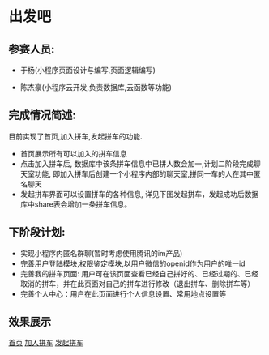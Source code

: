 # 出发吧
## 参赛人员: 
- 于杨(小程序页面设计与编写,页面逻辑编写)

- 陈杰豪(小程序云开发,负责数据库,云函数等功能)
## 完成情况简述:
  目前实现了首页,加入拼车,发起拼车的功能.
  - 首页展示所有可以加入的拼车信息
  - 点击加入拼车后, 数据库中该条拼车信息中已拼人数会加一,计划二阶段完成聊天室功能, 即加入拼车后创建一个小程序内部的聊天室,拼同一车的人在其中匿名聊天
  - 发起拼车界面可以设置拼车的各种信息, 详见下图发起拼车，发起成功后数据库中share表会增加一条拼车信息。
  
## 下阶段计划:
- 实现小程序内匿名群聊(暂时考虑使用腾讯的im产品)
- 完善用户登陆模块,权限鉴定模块,以用户微信的openid作为用户的唯一id
- 完善我的拼车页面: 用户可在该页面查看已经自己拼好的、已经过期的、已经取消的拼车，并在此页面对自己的拼车进行修改（退出拼车、删除拼车等）
- 完善个人中心：用户在此页面进行个人信息设置、常用地点设置等
## 效果展示
[首页](https://img-blog.csdnimg.cn/20201201191153630.png?x-oss-process=image)
[加入拼车](https://img-blog.csdnimg.cn/20201201191253698.png?x-oss-process=image)
[发起拼车](https://img-blog.csdnimg.cn/20201201191220919.png?x-oss-process=image)
